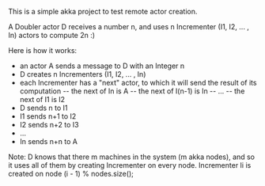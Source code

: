 This is a simple akka project to test remote actor creation.

A Doubler actor D receives a number n, and uses n Incrementer (I1, I2, ... , In) actors to compute 2n :)

Here is how it works:
- an actor A sends a message to D with an Integer n
- D creates n Incrementers (I1, I2, ... , In)
- each Incrementer has a "next" actor, to which it will send the result of its computation
-- the next of In is A
-- the next of I(n-1) is In
-- ...
-- the next of I1 is I2
- D sends n to I1
- I1 sends n+1 to I2
- I2 sends n+2 to I3
- ...
- In sends n+n to A

Note: D knows that there m machines in the system (m akka nodes), and so it uses all of them by creating Incrementer on every node.
Incrementer Ii is created on node (i - 1) % nodes.size();